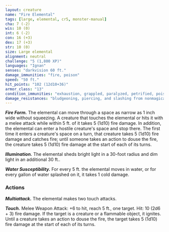 ```yaml
---
layout: creature
name: "Fire Elemental"
tags: [large, elemental, cr5, monster-manual]
cha: 7 (-2)
wis: 10 (0)
int: 6 (-2)
con: 16 (+3)
dex: 17 (+3)
str: 10 (0)
size: Large elemental
alignment: neutral
challenge: "5 (1,800 XP)"
languages: "Ignan"
senses: "darkvision 60 ft."
damage_immunities: "fire, poison"
speed: "50 ft."
hit_points: "102 (12d10+36)"
armor_class: "13"
condition_immunities: "exhaustion, grappled, paralyzed, petrified, poisoned, prone, restrained, unconscious"
damage_resistances: "bludgeoning, piercing, and slashing from nonmagical weapons"
---
```


***Fire Form.*** The elemental can move through a space as narrow as 1 inch wide without squeezing. A creature that touches the elemental or hits it with a melee attack while within 5 ft. of it takes 5 (1d10) fire damage. In addition, the elemental can enter a hostile creature's space and stop there. The first time it enters a creature's space on a turn, that creature takes 5 (1d10) fire damage and catches fire; until someone takes an action to douse the fire, the creature takes 5 (1d10) fire damage at the start of each of its turns.

***Illumination.*** The elemental sheds bright light in a 30-foot radius and dim light in an additional 30 ft..

***Water Susceptibility.*** For every 5 ft. the elemental moves in water, or for every gallon of water splashed on it, it takes 1 cold damage.

### Actions

***Multiattack.*** The elemental makes two touch attacks.

***Touch.*** Melee Weapon Attack: +6 to hit, reach 5 ft., one target. Hit: 10 (2d6 + 3) fire damage. If the target is a creature or a flammable object, it ignites. Until a creature takes an action to douse the fire, the target takes 5 (1d10) fire damage at the start of each of its turns.